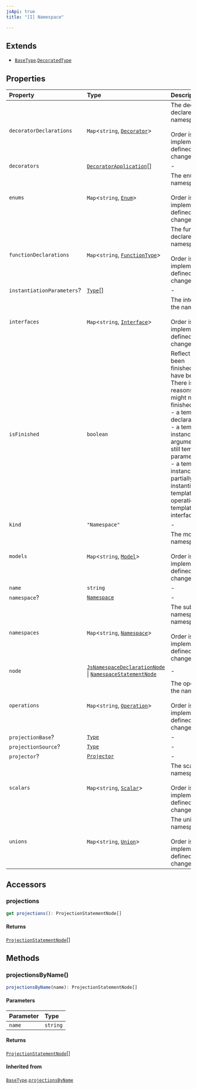 ```yaml
---
jsApi: true
title: "[I] Namespace"

---
```

## Extends

- [`BaseType`](BaseType.md).[`DecoratedType`](DecoratedType.md)

## Properties

| Property | Type | Description | Inheritance |
| :------ | :------ | :------ | :------ |
| `decoratorDeclarations` | `Map`<`string`, [`Decorator`](Decorator.md)\> | The decorators declared in the namespace.<br /><br />Order is implementation-defined and may change. | - |
| `decorators` | [`DecoratorApplication`](DecoratorApplication.md)[] | - | [`DecoratedType`](DecoratedType.md).`decorators` |
| `enums` | `Map`<`string`, [`Enum`](Enum.md)\> | The enums in the namespace.<br /><br />Order is implementation-defined and may change. | - |
| `functionDeclarations` | `Map`<`string`, [`FunctionType`](FunctionType.md)\> | The functions declared in the namespace.<br /><br />Order is implementation-defined and may change. | - |
| `instantiationParameters`? | [`Type`](../type-aliases/Type.md)[] | - | [`BaseType`](BaseType.md).`instantiationParameters` |
| `interfaces` | `Map`<`string`, [`Interface`](Interface.md)\> | The interfaces in the namespace.<br /><br />Order is implementation-defined and may change. | - |
| `isFinished` | `boolean` | Reflect if a type has been finished(Decorators have been called).<br />There is multiple reasons a type might not be finished:<br />- a template declaration will not<br />- a template instance that argument that are still template parameters<br />- a template instance that is only partially instantiated(like a templated operation inside a templated interface) | [`BaseType`](BaseType.md).`isFinished` |
| `kind` | `"Namespace"` | - | [`BaseType`](BaseType.md).`kind` |
| `models` | `Map`<`string`, [`Model`](Model.md)\> | The models in the namespace.<br /><br />Order is implementation-defined and may change. | - |
| `name` | `string` | - | - |
| `namespace`? | [`Namespace`](Namespace.md) | - | - |
| `namespaces` | `Map`<`string`, [`Namespace`](Namespace.md)\> | The sub-namespaces in the namespace.<br /><br />Order is implementation-defined and may change. | - |
| `node` | [`JsNamespaceDeclarationNode`](JsNamespaceDeclarationNode.md) \| [`NamespaceStatementNode`](NamespaceStatementNode.md) | - | [`BaseType`](BaseType.md).`node` |
| `operations` | `Map`<`string`, [`Operation`](Operation.md)\> | The operations in the namespace.<br /><br />Order is implementation-defined and may change. | - |
| `projectionBase`? | [`Type`](../type-aliases/Type.md) | - | [`BaseType`](BaseType.md).`projectionBase` |
| `projectionSource`? | [`Type`](../type-aliases/Type.md) | - | [`BaseType`](BaseType.md).`projectionSource` |
| `projector`? | [`Projector`](Projector.md) | - | [`BaseType`](BaseType.md).`projector` |
| `scalars` | `Map`<`string`, [`Scalar`](Scalar.md)\> | The scalars in the namespace.<br /><br />Order is implementation-defined and may change. | - |
| `unions` | `Map`<`string`, [`Union`](Union.md)\> | The unions in the namespace.<br /><br />Order is implementation-defined and may change. | - |

## Accessors

### projections

```ts
get projections(): ProjectionStatementNode[]
```

#### Returns

[`ProjectionStatementNode`](ProjectionStatementNode.md)[]

## Methods

### projectionsByName()

```ts
projectionsByName(name): ProjectionStatementNode[]
```

#### Parameters

| Parameter | Type |
| :------ | :------ |
| `name` | `string` |

#### Returns

[`ProjectionStatementNode`](ProjectionStatementNode.md)[]

#### Inherited from

[`BaseType`](BaseType.md).[`projectionsByName`](BaseType.md#projectionsbyname)
